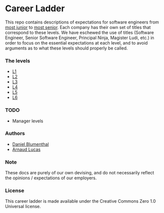 # Career Ladder

This repo contains descriptions of expectations for software engineers from [most junior](L1.md) to [most senior](L6.md). Each company has their own set of titles that correspond to these levels. We have eschewed the use of titles (Software Engineer, Senior Software Engineer, Principal Ninja, Magister Ludi, etc.) in order to focus on the essential expectations at each level, and to avoid arguments as to what these levels should properly be called.

### The levels

* [L1](L1.md)
* [L2](L2.md)
* [L3](L3.md)
* [L4](L4.md)
* [L5](L5.md)
* [L6](L6.md)

### TODO

* Manager levels

### Authors

* [Daniel Blumenthal](https://www.linkedin.com/in/danielblumenthal/)
* [Arnaud Lucas](https://www.linkedin.com/in/lucasarn/)

### Note

These docs are purely of our own devising, and do not necessarily reflect the opinions / expectations of our employers.

### License

This career ladder is made available under the Creative Commons Zero 1.0 Universal license.
